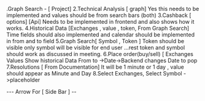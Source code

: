 .Graph Search - [ Project]
2.Technical Analysis [ graph]
Yes this needs to be implemented and values should be from search bars (both)
3.Cashback [ options] [Api]
Needs to be implemented in frontend and also shows how it works.
4.Historical Data [Exchanges , value , token, From Graph Search]
Time fields should also implemented and calendar should be implemented in from and to field
5.Graph Search[ Symbol , Token ]
Token should be visible only symbol will be visible for end user ...rest token and symbol should work as discussed in meeting.
6.Place order(buy/sell) [ Exchanges Values Show historical Data From to
->Date->Backend changes Date to pop
7.Resolutions [ From Documentation]
It will be 1 minute or 1 day , value should appear as Minute and Day
8.Select Exchanges, Select Symbol ->placeholder




--- Arrow For [ Side Bar ] --
